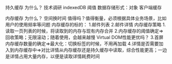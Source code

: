 持久缓存
为什么？
技术调研
  indexedDB 阈值 数据存储形式：对象
  客户端缓存


内存缓存
为什么？
  空间换时间
  值得吗？值得衡量，必须根据具体业务场景，比如用户的使用频率等问题
内存缓存的标的：
  1.邮件列表
  2.邮件详情
内存缓存策略
  1.读取一页列表的时候，将读取到的内存与现有内存合并
  2.内存缓存的阈值确定=>回收策略；无限滚动；随着使用，会越来越慢
                      Virtual DOM性能更优吗？
  3.首屏内存缓存数量的确定=>最大化：切换标签的时候，不用再加载
  4.详情是否需要加入到内存缓存中=>对比详情从内存缓存还是持久缓存中读取，综合性能更高；一边是详情占用大量内存，以便是读取详情耗费时间
